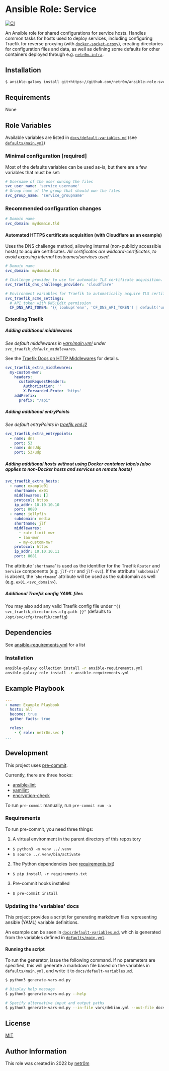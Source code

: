 # Ansible Role: Service

[![CI](https://github.com/netr0m/ansible-role-svc/actions/workflows/ci.yml/badge.svg?branch=main)](https://github.com/netr0m/ansible-role-svc/actions/workflows/ci.yml)

An Ansible role for shared configurations for service hosts. Handles common tasks for hosts used to deploy services, including configuring Traefik for reverse proxying (with [`docker-socket-proxy`](https://github.com/Tecnativa/docker-socket-proxy)), creating directories for configuration files and data, as well as defining some defaults for other containers deployed through e.g. [`netr0m.infra`](https://github.com/netr0m/ansible-role-infra).

## Installation

```sh
$ ansible-galaxy install git+https://github.com/netr0m/ansible-role-svc.git
```

## Requirements

None

## Role Variables

Available variables are listed in [`docs/default-variables.md`](./docs/default-variables.md) (see [`defaults/main.yml`](./defaults/main.yml))

### Minimal configuration [required]

Most of the defaults variables can be used as-is, but there are a few variables that must be set:

```yml
# Username of the user owning the files
svc_user_name: 'service_username'
# Group name of the group that should own the files
svc_group_name: 'service_groupname'
```

### Recommended configuration changes

```yml
# Domain name
svc_domain: mydomain.tld
```

#### Automated HTTPS certificate acquisition (with Cloudflare as an example)

Uses the DNS challenge method, allowing internal (non-publicly accessible hosts) to acquire certificates. *All certificates are wildcard-certificates, to avoid exposing internal hostnames/services used.*

```yml
# Domain name
svc_domain: mydomain.tld

# Challenge provider to use for automatic TLS certificate acquisition. See https://doc.traefik.io/traefik/https/acme/#providers
svc_traefik_dns_challenge_provider: 'cloudflare'

# Environment variables for Traefik to automatically acquire TLS certificates
svc_traefik_acme_settings:
  # API token with DNS:Edit permission
  CF_DNS_API_TOKEN: "{{ lookup('env', 'CF_DNS_API_TOKEN') | default('undefined') }}"
```

#### Extending Traefik

##### Adding additional middlewares
*See default middlewares in [vars/main.yml](vars/main.yml) under `svc_traefik_default_middlewares`.*

See the [Traefik Docs on HTTP Middlewares](https://doc.traefik.io/traefik/middlewares/http/overview/#available-http-middlewares) for details.

```yml
svc_traefik_extra_middlewares:
  my-custom-mwr:
    headers:
      customRequestHeaders:
        Authorization: ''
        X-Forwarded-Proto: 'https'
    addPrefix:
      prefix: "/api"
```

##### Adding additional entryPoints
*See default entryPoints in [traefik.yml.j2](templates/etc/traefik/traefik.yml.j2)*

```yml
svc_traefik_extra_entrypoints:
  - name: dns
    port: 53
  - name: dnsUdp
    port: 53/udp
```

##### Adding additional hosts without using Docker container labels (also applies to non-Docker hosts and services on remote hosts)
```yml
svc_traefik_extra_hosts:
  - name: example01
    shortname: ex01
    middlewares: []
    protocol: https
    ip_addr: 10.10.10.10
    port: 8080
  - name: jellyfin
    subdomain: media
    shortname: jlf
    middlewares:
      - rate-limit-mwr
      - lan-mwr
      - my-custom-mwr
    protocol: https
    ip_addr: 10.10.10.11
    port: 8081
```

The attribute '`shortname`' is used as the identifier for the Traefik `Router` and `Service` components (e.g. `jlf-rtr` and `jlf-svc`). If the attribute '`subdomain`' is absent, the '`shortname`' attribute will be used as the subdomain as well (e.g. `ex01.<svc_domain>`).

##### Additional Traefik config YAML files

You may also add any valid Traefik config file under `"{{ svc_traefik_directories.cfg.path }}"` (defaults to `/opt/svc/cfg/traefik/config`)

## Dependencies

See [ansible-requirements.yml](./ansible-requirements.yml) for a list

### Installation
```sh
ansible-galaxy collection install -r ansible-requirements.yml
ansible-galaxy role install -r ansible-requirements.yml
```

## Example Playbook

```yml
---
- name: Example Playbook
  hosts: all
  become: true
  gather facts: true

  roles:
    - { role: netr0m.svc }
...

```

## Development
This project uses [pre-commit](https://pre-commit.com/).

Currently, there are three hooks:
- [ansible-lint](https://pypi.org/project/ansible-lint/)
- [yamllint](https://pypi.org/project/yamllint/)
- [encryption-check](./scripts/encryption-check.sh)

To run `pre-commit` manually, run `pre-commit run -a`

### Requirements
To run pre-commit, you need three things:
1. A virtual environment in the parent directory of this repository
  - `$ python3 -m venv ../.venv`
  - `$ source ../.venv/bin/activate`
2. The Python dependencies (see [requirements.txt](./requirements.txt))
  - `$ pip install -r requirements.txt`
3. Pre-commit hooks installed
  - `$ pre-commit install`

### Updating the 'variables' docs
This project provides a script for generating markdown files representing ansible (YAML) variable definitions.

An example can be seen in [`docs/default-variables.md`](./docs/default-variables.md), which is generated from the variables defined in [`defaults/main.yml`](./defaults/main.yml).

#### Running the script
To run the generator, issue the following command. If no parameters are specified, this will generate a markdown file based on the variables in `defaults/main.yml`, and write it to `docs/default-variables.md`.

```sh
$ python3 generate-vars-md.py

# Display help message
$ python3 generate-vars-md.py --help

# Specify alternative input and output paths
$ python3 generate-vars-md.py --in-file vars/debian.yml --out-file docs/debian-vars.md --title "Debian Variables"
```

## License

[MIT](./LICENSE)

## Author Information

This role was created in 2022 by [netr0m](https://github.com/netr0m)
